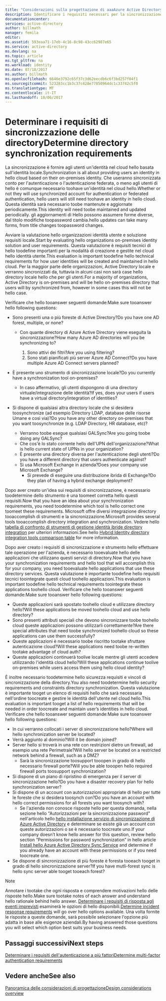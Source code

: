 ```yaml
---
title: "Considerazioni sulla progettazione di aaaAzure Active Directory ibrido identità - determinare i requisiti di sincronizzazione della directory | Documenti Microsoft"
description: Identificare i requisiti necessari per la sincronizzazione di tutti gli utenti di hello tra = in locale e nel cloud per enterprise hello.
documentationcenter: 
services: active-directory
author: billmath
manager: femila
editor: 
ms.assetid: 593eaa71-17eb-4c16-8c98-43cc62987e65
ms.service: active-directory
ms.devlang: na
ms.topic: article
ms.tgt_pltfrm: na
ms.workload: identity
ms.date: 07/18/2017
ms.author: billmath
ms.openlocfilehash: 6646e3792c65f37c3d62eecdb6c6f3bd257f04f1
ms.sourcegitcommit: 523283cc1b3c37c428e77850964dc1c33742c5f0
ms.translationtype: MT
ms.contentlocale: it-IT
ms.lasthandoff: 10/06/2017
---
```

# <a name="determine-directory-synchronization-requirements"></a><span data-ttu-id="a0d84-103">Determinare i requisiti di sincronizzazione delle directory</span><span class="sxs-lookup"><span data-stu-id="a0d84-103">Determine directory synchronization requirements</span></span>
<span data-ttu-id="a0d84-104">La sincronizzazione è fornire agli utenti un'identità nel cloud hello basata sull'identità locale.</span><span class="sxs-lookup"><span data-stu-id="a0d84-104">Synchronization is all about providing users an identity in hello cloud based on their on-premises identity.</span></span> <span data-ttu-id="a0d84-105">Che useranno sincronizzata conto per l'autenticazione o l'autenticazione federata, o meno agli utenti di hello è comunque necessario toohave un'identità nel cloud hello.</span><span class="sxs-lookup"><span data-stu-id="a0d84-105">Whether or not they will use synchronized account for authentication or federated authentication, hello users will still need toohave an identity in hello cloud.</span></span>  <span data-ttu-id="a0d84-106">Questa identità sarà necessario toobe mantenute e aggiornate periodicamente.</span><span class="sxs-lookup"><span data-stu-id="a0d84-106">This identity will need toobe maintained and updated periodically.</span></span>  <span data-ttu-id="a0d84-107">gli aggiornamenti di Hello possono assumere forme diverse, dal titolo modifiche toopassword cambia.</span><span class="sxs-lookup"><span data-stu-id="a0d84-107">hello updates can take many forms, from title changes toopassword changes.</span></span>  

<span data-ttu-id="a0d84-108">Avviare la valutazione hello organizzazioni identità utente e soluzione requisiti locale.</span><span class="sxs-lookup"><span data-stu-id="a0d84-108">Start by evaluating hello organizations on-premises identity solution and user requirements.</span></span> <span data-ttu-id="a0d84-109">Questa valutazione è requisiti tecnici di hello toodefine importanti per la modalità di creazione e gestite nel cloud hello identità utente.</span><span class="sxs-lookup"><span data-stu-id="a0d84-109">This evaluation is important toodefine hello technical requirements for how user identities will be created and maintained in hello cloud.</span></span>  <span data-ttu-id="a0d84-110">Per la maggior parte delle organizzazioni, Active Directory locale e verranno sincronizzati da, tuttavia in alcuni casi non sarà case hello directory locale hello che per gli utenti.</span><span class="sxs-lookup"><span data-stu-id="a0d84-110">For a majority of organizations, Active Directory is on-premises and will be hello on-premises directory that users will by synchronized from, however in some cases this will not be hello case.</span></span>  

<span data-ttu-id="a0d84-111">Verificare che hello tooanswer seguenti domande:</span><span class="sxs-lookup"><span data-stu-id="a0d84-111">Make sure tooanswer hello following questions:</span></span>

* <span data-ttu-id="a0d84-112">Sono presenti una o più foreste di Active Directory?</span><span class="sxs-lookup"><span data-stu-id="a0d84-112">Do you have one AD forest, multiple, or none?</span></span>
  
  * <span data-ttu-id="a0d84-113">Con quante directory di Azure Active Directory viene eseguita la sincronizzazione?</span><span class="sxs-lookup"><span data-stu-id="a0d84-113">How many Azure AD directories will you be synchronizing to?</span></span>
    
    1. <span data-ttu-id="a0d84-114">Sono attivi dei filtri?</span><span class="sxs-lookup"><span data-stu-id="a0d84-114">Are you using filtering?</span></span>
    2. <span data-ttu-id="a0d84-115">Sono stati pianificati più server Azure AD Connect?</span><span class="sxs-lookup"><span data-stu-id="a0d84-115">Do you have multiple Azure AD Connect servers planned?</span></span>
* <span data-ttu-id="a0d84-116">È presente uno strumento di sincronizzazione locale?</span><span class="sxs-lookup"><span data-stu-id="a0d84-116">Do you currently have a synchronization tool on-premises?</span></span>
  
  * <span data-ttu-id="a0d84-117">In caso affermativo, gli utenti dispongono di una directory virtuale/integrazione delle identità?</span><span class="sxs-lookup"><span data-stu-id="a0d84-117">If yes, does your users if users have a virtual directory/integration of identities?</span></span>
* <span data-ttu-id="a0d84-118">Si dispone di qualsiasi altra directory locale che si desidera toosynchronize (ad esempio Directory LDAP, database delle risorse Umane e così via)?</span><span class="sxs-lookup"><span data-stu-id="a0d84-118">Do you have any other directory on-premises that you want toosynchronize (e.g. LDAP Directory, HR database, etc)?</span></span>
  * <span data-ttu-id="a0d84-119">Verranno toobe esegue qualsiasi GALSync?</span><span class="sxs-lookup"><span data-stu-id="a0d84-119">Are you going toobe doing any GALSync?</span></span>
  * <span data-ttu-id="a0d84-120">Che cos'è lo stato corrente hello dell'UPN dell'organizzazione?</span><span class="sxs-lookup"><span data-stu-id="a0d84-120">What is hello current state of UPNs in your organization?</span></span> 
  * <span data-ttu-id="a0d84-121">È presente una directory diversa per l'autenticazione degli utenti?</span><span class="sxs-lookup"><span data-stu-id="a0d84-121">Do you have a different directory that users authenticate against?</span></span>
  * <span data-ttu-id="a0d84-122">Si usa Microsoft Exchange in azienda?</span><span class="sxs-lookup"><span data-stu-id="a0d84-122">Does your company use Microsoft Exchange?</span></span>
    * <span data-ttu-id="a0d84-123">Si prevede di eseguire una distribuzione ibrida di Exchange?</span><span class="sxs-lookup"><span data-stu-id="a0d84-123">Do they plan of having a hybrid exchange deployment?</span></span>

<span data-ttu-id="a0d84-124">Dopo aver creato un'idea sui requisiti di sincronizzazione, è necessario toodetermine dello strumento è una toomeet corretta hello questi requisiti.</span><span class="sxs-lookup"><span data-stu-id="a0d84-124">Now that you have an idea about your synchronization requirements, you need toodetermine which tool is hello correct one toomeet these requirements.</span></span>  <span data-ttu-id="a0d84-125">Microsoft offre diversi integrazione directory tooaccomplish di strumenti e la sincronizzazione.</span><span class="sxs-lookup"><span data-stu-id="a0d84-125">Microsoft provides several tools tooaccomplish directory integration and synchronization.</span></span>  <span data-ttu-id="a0d84-126">Vedere hello [tabella di confronto di strumenti di gestione identità ibride directory integration](active-directory-hybrid-identity-design-considerations-tools-comparison.md) per ulteriori informazioni.</span><span class="sxs-lookup"><span data-stu-id="a0d84-126">See hello [Hybrid Identity directory integration tools comparison table](active-directory-hybrid-identity-design-considerations-tools-comparison.md) for more information.</span></span> 

<span data-ttu-id="a0d84-127">Dopo aver creato i requisiti di sincronizzazione e strumento hello effettuare tale operazione per l'azienda, è necessario tooevaluate hello delle applicazioni che utilizzano questi servizi di directory.</span><span class="sxs-lookup"><span data-stu-id="a0d84-127">Now that you have your synchronization requirements and hello tool that will accomplish this for your company, you need tooevaluate hello applications that use these directory services.</span></span> <span data-ttu-id="a0d84-128">Questa valutazione è importante toodefine hello requisiti tecnici toointegrate questi cloud toohello applicazioni.</span><span class="sxs-lookup"><span data-stu-id="a0d84-128">This evaluation is important toodefine hello technical requirements toointegrate these applications toohello cloud.</span></span> <span data-ttu-id="a0d84-129">Verificare che hello tooanswer seguenti domande:</span><span class="sxs-lookup"><span data-stu-id="a0d84-129">Make sure tooanswer hello following questions:</span></span>

* <span data-ttu-id="a0d84-130">Queste applicazioni sarà spostato toohello cloud e utilizzare directory hello?</span><span class="sxs-lookup"><span data-stu-id="a0d84-130">Will these applications be moved toohello cloud and use hello directory?</span></span>
* <span data-ttu-id="a0d84-131">Sono presenti attributi speciali che devono sincronizzare toobe toohello cloud queste applicazioni possono utilizzarli correttamente?</span><span class="sxs-lookup"><span data-stu-id="a0d84-131">Are there special attributes that need toobe synchronized toohello cloud so these applications can use them successfully?</span></span>
* <span data-ttu-id="a0d84-132">Queste applicazioni è necessario toobe riscritto tootake sfruttare autenticazione cloud?</span><span class="sxs-lookup"><span data-stu-id="a0d84-132">Will these applications need toobe re-written tootake advantage of cloud auth?</span></span>
* <span data-ttu-id="a0d84-133">Queste applicazioni continuerà toolive locale mentre gli utenti accedere utilizzando l'identità cloud hello?</span><span class="sxs-lookup"><span data-stu-id="a0d84-133">Will these applications continue toolive on-premises while users access them using hello cloud identity?</span></span>

<span data-ttu-id="a0d84-134">È inoltre necessario toodetermine hello sicurezza requisiti e vincoli di sincronizzazione della directory.</span><span class="sxs-lookup"><span data-stu-id="a0d84-134">You also need toodetermine hello security requirements and constraints directory synchronization.</span></span> <span data-ttu-id="a0d84-135">Questa valutazione è importante tooget un elenco di requisiti hello che sarà necessaria nell'ordine toocreate e gestire le identità dell'utente nel cloud hello.</span><span class="sxs-lookup"><span data-stu-id="a0d84-135">This evaluation is important tooget a list of hello requirements that will be needed in order toocreate and maintain user’s identities in hello cloud.</span></span> <span data-ttu-id="a0d84-136">Verificare che hello tooanswer seguenti domande:</span><span class="sxs-lookup"><span data-stu-id="a0d84-136">Make sure tooanswer hello following questions:</span></span>

* <span data-ttu-id="a0d84-137">In cui verranno collocati i server di sincronizzazione hello?</span><span class="sxs-lookup"><span data-stu-id="a0d84-137">Where will hello synchronization server be located?</span></span>
* <span data-ttu-id="a0d84-138">Verrà aggiunto al dominio?</span><span class="sxs-lookup"><span data-stu-id="a0d84-138">Will it be domain joined?</span></span>
* <span data-ttu-id="a0d84-139">Server hello si troverà in una rete con restrizioni dietro un firewall, ad esempio una rete Perimetrale?</span><span class="sxs-lookup"><span data-stu-id="a0d84-139">Will hello server be located on a restricted network behind a firewall, such as a DMZ?</span></span>
  * <span data-ttu-id="a0d84-140">Sarà la sincronizzazione toosupport tooopen in grado di hello necessario firewall porte?</span><span class="sxs-lookup"><span data-stu-id="a0d84-140">Will you be able tooopen hello required firewall ports toosupport synchronization?</span></span>
* <span data-ttu-id="a0d84-141">Si dispone di un piano di ripristino di emergenza per il server di sincronizzazione hello?</span><span class="sxs-lookup"><span data-stu-id="a0d84-141">Do you have a disaster recovery plan for hello synchronization server?</span></span>
* <span data-ttu-id="a0d84-142">Si dispone di un account con autorizzazioni appropriate di hello per tutte le foreste che si desidera toosynch con?</span><span class="sxs-lookup"><span data-stu-id="a0d84-142">Do you have an account with hello correct permissions for all forests you want toosynch with?</span></span>
  * <span data-ttu-id="a0d84-143">Se l'azienda non conosce risposte hello per questa domanda, nella sezione hello "Autorizzazioni per la sincronizzazione password" nell'articolo hello [hello installazione servizio di sincronizzazione di Azure Active Directory](https://msdn.microsoft.com/library/azure/dn757602.aspx#BKMK_CreateAnADAccountForTheSyncService) e determinare se esiste già un account con queste autorizzazioni o se è necessario toocreate uno.</span><span class="sxs-lookup"><span data-stu-id="a0d84-143">If your company doesn’t know hello answer for this question, review hello section “Permissions for password synchronization” in hello article [Install hello Azure Active Directory Sync Service](https://msdn.microsoft.com/library/azure/dn757602.aspx#BKMK_CreateAnADAccountForTheSyncService) and determine if you already have an account with these permissions or if you need toocreate one.</span></span>
* <span data-ttu-id="a0d84-144">Se dispone di sincronizzazione di più foreste è foresta tooeach tooget in grado di hello sincronizzazione server?</span><span class="sxs-lookup"><span data-stu-id="a0d84-144">If you have mutli-forest sync is hello sync server able tooget tooeach forest?</span></span>

> [!NOTE]
> <span data-ttu-id="a0d84-145">Annotare i tootake che ogni risposta e comprendere motivazioni hello delle risposte hello.</span><span class="sxs-lookup"><span data-stu-id="a0d84-145">Make sure tootake notes of each answer and understand hello rationale behind hello answer.</span></span> <span data-ttu-id="a0d84-146">[Determinare i requisiti di risposta agli eventi imprevisti](active-directory-hybrid-identity-design-considerations-incident-response-requirements.md) esaminerà le opzioni di hello disponibili.</span><span class="sxs-lookup"><span data-stu-id="a0d84-146">[Determine incident response requirements](active-directory-hybrid-identity-design-considerations-incident-response-requirements.md) will go over hello options available.</span></span> <span data-ttu-id="a0d84-147">Una volta fornite le risposte a queste domande, sarà possibile selezionare l'opzione più adatta in base alle esigenze aziendali.</span><span class="sxs-lookup"><span data-stu-id="a0d84-147">By having answered those questions you will select which option best suits your business needs.</span></span>
> 
> 

## <a name="next-steps"></a><span data-ttu-id="a0d84-148">Passaggi successivi</span><span class="sxs-lookup"><span data-stu-id="a0d84-148">Next steps</span></span>
[<span data-ttu-id="a0d84-149">Determinare i requisiti dell'autenticazione a più fattori</span><span class="sxs-lookup"><span data-stu-id="a0d84-149">Determine multi-factor authentication requirements</span></span>](active-directory-hybrid-identity-design-considerations-multifactor-auth-requirements.md)

## <a name="see-also"></a><span data-ttu-id="a0d84-150">Vedere anche</span><span class="sxs-lookup"><span data-stu-id="a0d84-150">See also</span></span>
[<span data-ttu-id="a0d84-151">Panoramica delle considerazioni di progettazione</span><span class="sxs-lookup"><span data-stu-id="a0d84-151">Design considerations overview</span></span>](active-directory-hybrid-identity-design-considerations-overview.md)

